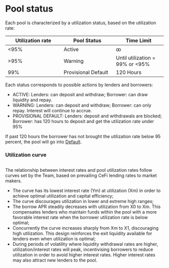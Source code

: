 # Pool status

Each pool is characterized by a utilization status, based on the utilization rate:

<table><thead><tr><th width="162">Utilization rate</th><th width="150">Pool Status</th><th>Time Limit</th></tr></thead><tbody><tr><td>&#x3C;95%</td><td>Active</td><td>ꝏ</td></tr><tr><td>>95%</td><td>Warning</td><td>Until utilization = 99% or &#x3C;95%</td></tr><tr><td>99%</td><td>Provisional Default</td><td>120 Hours</td></tr></tbody></table>

Each status corresponds to possible actions by lenders and borrowers:

* ACTIVE: Lenders: can deposit and withdraw; Borrower: can draw liquidity and repay.
* WARNING: Lenders: can deposit and withdraw; Borrower: can only repay. Interest will continue to accrue.
* PROVISIONAL DEFAULT: Lenders: deposit and withdrawals are blocked; Borrower: has 120 hours to deposit and get the utilization rate under 95%

If past 120 hours the borrower has not brought the utilization rate below 95 percent, the pool will go into [Default](default.md).

### Utilization curve

<figure><img src="../../../.gitbook/assets/image (12).png" alt=""><figcaption></figcaption></figure>

The relationship between interest rates and pool utilization rates follow curves set by the Team, based on prevailing CeFi lending rates to market makers.

* The curve has its lowest interest rate (Ym) at utilization (Xm) in order to achieve optimal utilization and capital efficiency;
* The curve discourages utilization in lower and extreme high ranges;
* The borrow APR steadily decreases with utilization from X0 to Xm. This compensates lenders who maintain funds within the pool with a more favorable interest rate when the borrower utilization rate is below optimal;
* Concurrently the curve increases sharply from Xm to X1, discouraging high utilization. This design reinforces the exit liquidity available for lenders even when utilization is optimal;
* During periods of volatility where liquidity withdrawal rates are higher, utilization/interest rates will peak, incentivising borrowers to reduce utilization in order to avoid higher interest rates. Higher interest rates may also attract new lenders to the pool.
